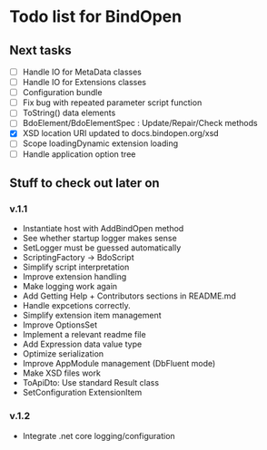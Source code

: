 Todo list for BindOpen
====

## Next tasks

- [ ] Handle IO for MetaData classes
- [ ] Handle IO for Extensions classes
- [ ] Configuration bundle
- [ ] Fix bug with repeated parameter script function
- [ ] ToString() data elements
- [ ] BdoElement/BdoElementSpec : Update/Repair/Check methods
- [x] XSD location URI updated to docs.bindopen.org/xsd
- [ ] Scope loadingDynamic extension loading
- [ ] Handle application option tree

## Stuff to check out later on

### v.1.1

* Instantiate host with AddBindOpen method
* See whether startup logger makes sense
* SetLogger must be guessed automatically
* ScriptingFactory -> BdoScript
* Simplify script interpretation
* Improve extension handling
* Make logging work again
* Add Getting Help + Contributors sections in README.md
* Handle expcetions correctly.
* Simplify extension item management
* Improve OptionsSet 
* Implement a relevant readme file
* Add Expression data value type
* Optimize serialization
* Improve AppModule management (DbFluent mode)
* Make XSD files work
* ToApiDto: Use standard Result class
* SetConfiguration ExtensionItem

### v.1.2
* Integrate .net core logging/configuration

